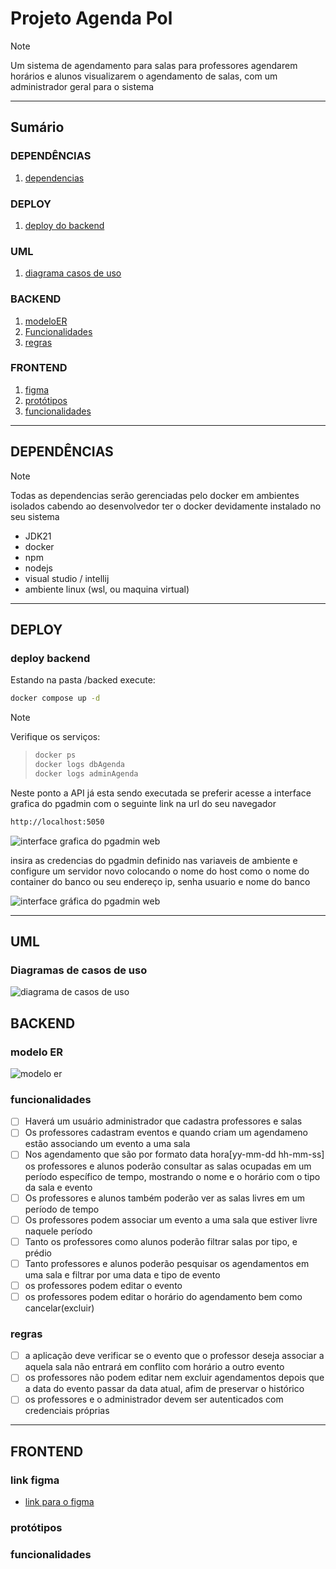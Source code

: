 # Projeto Agenda Pol

> [!NOTE]
> Um sistema de agendamento para salas para professores agendarem horários e alunos visualizarem o agendamento de salas, com um administrador geral para o sistema
___

## Sumário

### **DEPENDÊNCIAS**
   1. [dependencias](#dependencias)

### **DEPLOY**
   1. [deploy do backend](#deploy-backend)

### UML
   1. [diagrama casos de uso](#uml)

### **BACKEND**
   1. [modeloER](#modelo-er)
   2. [Funcionalidades](#funcionalidades)
   3. [regras](#regras)

### **FRONTEND**
   1. [figma](#link-figma)
   2. [protótipos](#protótipos)
   3. [funcionalidades](#funcionalidades)
___

## DEPENDÊNCIAS
> [!NOTE]
> Todas as dependencias serão gerenciadas pelo docker em ambientes isolados cabendo ao desenvolvedor ter o docker devidamente instalado no seu sistema

- JDK21
- docker
- npm
- nodejs
- visual studio / intellij
- ambiente linux (wsl, ou maquina virtual)
___

## DEPLOY

### deploy backend

Estando na pasta /backed execute:

```bash
docker compose up -d
```

>[!NOTE]
>Verifique os serviços:

>```bash
>docker ps
>docker logs dbAgenda
>docker logs adminAgenda
>```

Neste ponto a API já esta sendo executada se preferir acesse a interface grafica do pgadmin
com o seguinte link na url do seu navegador

```bash
http://localhost:5050
```

![interface grafica do pgadmin web](/docs/adminAgenda.png)

insira as credencias do pgadmin definido nas variaveis de ambiente e configure um servidor novo
colocando o nome do host como o nome do container do banco ou seu endereço ip, senha usuario e nome do banco

![interface gráfica do pgadmin web](/docs/adminAgendaServer.png.png)
___

## **UML**
### Diagramas de casos de uso
![diagrama de casos de uso](/docs/CasosDeUso.drawio(1).png)

## **BACKEND**

### modelo ER
![modelo er](/docs/modeloER.png)

### funcionalidades
- [ ] Haverá um usuário administrador que cadastra professores e salas
- [ ] Os professores cadastram eventos e quando criam um agendameno estão associando um evento a uma sala
- [ ] Nos agendamento que são por formato data hora[yy-mm-dd hh-mm-ss] os professores e alunos poderão consultar as salas ocupadas em um período específico de tempo, mostrando o nome e o horário com o tipo da sala e evento 
- [ ] Os professores e alunos também poderão ver as salas livres em um período de tempo
- [ ] Os professores podem associar um evento a uma sala que estiver livre naquele período
- [ ] Tanto os professores como alunos poderão filtrar
salas por tipo, e prédio
- [ ] Tanto professores e alunos poderão pesquisar os agendamentos em uma sala e filtrar por uma data e tipo de evento
- [ ] os professores podem editar o evento
- [ ] os professores podem editar o horário do agendamento bem como cancelar(excluir)

### regras
- [ ] a aplicação deve verificar se o evento que o professor deseja associar a aquela sala
não entrará em conflito com horário a outro evento
- [ ] os professores não podem editar nem excluir agendamentos depois que a data do evento passar da data atual, afim de preservar o histórico
- [ ] os professores e o administrador devem ser autenticados com credenciais próprias
___

## **FRONTEND**

### link figma

- [link para o figma](https://www.figma.com/design/cZoiSPsSOjAio7jQksXsnF/Marca%C3%A7%C3%A3o-de-sala--Eng-De-Software-?node-id=0-1&t=VGR2Ehy1dGJEXv2G-1)

### protótipos

### funcionalidades

